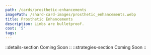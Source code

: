 ```yaml
---
path: /cards/prosthetic-enhancements
imagePath: /shard-card-images/prosthetic_enhancements.webp
title: Prosthetic Enhancements
description: Limbs are bulletproof.
cost: '5'
tags:
---
```

::details-section
Coming Soon
::
::strategies-section
Coming Soon
::